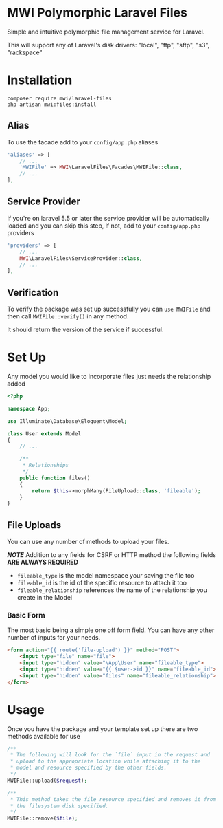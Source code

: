 # MWI Polymorphic Laravel Files
Simple and intuitive polymorphic file management service for Laravel.

This will support any of Laravel's disk drivers: "local", "ftp", "sftp", "s3", "rackspace"

# Installation
```shell
composer require mwi/laravel-files
php artisan mwi:files:install
```

## Alias
To use the facade add to your `config/app.php` aliases
```php
'aliases' => [
    // ...
    'MWIFile' => MWI\LaravelFiles\Facades\MWIFile::class,
    // ...
],
```

## Service Provider
If you're on laravel 5.5 or later the service provider will be automatically loaded and you can skip this step, if not, add to your `config/app.php` providers
```php
'providers' => [
    // ...
    MWI\LaravelFiles\ServiceProvider::class,
    // ...
],
```

## Verification
To verify the package was set up successfully you can `use MWIFile` and then call `MWIFile::verify()` in any method.

It should return the version of the service if successful.

# Set Up
Any model you would like to incorporate files just needs the relationship added
```php
<?php

namespace App;

use Illuminate\Database\Eloquent\Model;

class User extends Model
{
    // ...

    /**
     * Relationships
     */
    public function files()
    {
        return $this->morphMany(FileUpload::class, 'fileable');
    }
}
```

## File Uploads
You can use any number of methods to upload your files.

__*NOTE*__ Addition to any fields for CSRF or HTTP method the following fields **ARE ALWAYS REQUIRED** 

  - `fileable_type` is the model namespace your saving the file too
  - `fileable_id` is the id of the specific resource to attach it too
  - `fileable_relationship` references the name of the relationship you create in the Model

### Basic Form
The most basic being a simple one off form field. You can have any other number of inputs for your needs.
```html
<form action="{{ route('file-upload') }}" method="POST">
    <input type="file" name="file">
    <input type="hidden" value="\App\User" name="fileable_type">
    <input type="hidden" value="{{ $user->id }}" name="fileable_id">
    <input type="hidden" value="files" name="fileable_relationship">
</form>
```

# Usage
Once you have the package and your template set up there are two methods available for use
```php
/**
 * The following will look for the `file` input in the request and
 * upload to the appropriate location while attaching it to the
 * model and resource specified by the other fields.
 */
MWIFile::upload($request);

/**
 * This method takes the file resource specified and removes it from
 * the filesystem disk specified.
 */
MWIFile::remove($file);
```
